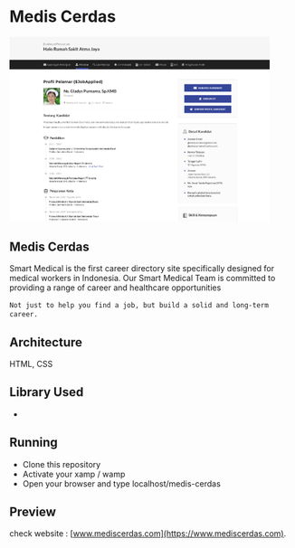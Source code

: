 # Medis Cerdas
<img src="https://raw.githubusercontent.com/kahell/medis-cerdas/master/medis%20cerdas.PNG" width="460">

## Medis Cerdas
Smart Medical is the first career directory site specifically designed for medical workers in Indonesia. Our Smart Medical Team is committed to providing a range of career and healthcare opportunities
```
Not just to help you find a job, but build a solid and long-term career.
```
## Architecture
HTML, CSS 

## Library Used
- 

## Running
- Clone this repository
- Activate your xamp / wamp
- Open your browser and type localhost/medis-cerdas

## Preview
check website : [www.mediscerdas.com](https://www.mediscerdas.com).
